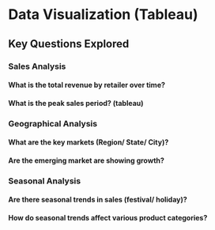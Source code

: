 # Data Visualization (Tableau)

## Key Questions Explored

### Sales Analysis

#### What is the total  revenue by retailer over time?

#### What is the peak sales period? (tableau)


### Geographical Analysis

#### What are the key markets (Region/ State/ City)?

#### Are the emerging market are showing growth?


### Seasonal Analysis

#### Are there seasonal trends in sales (festival/ holiday)?

#### How do seasonal trends affect various product categories? 
